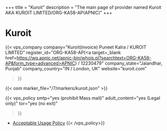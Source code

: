 +++
title = "Kuroit"
description = "The main page of provider named Kuroit AKA KUROIT LIMITED/ORG-KA58-AP(APNIC)"
+++

# Kuroit

{{< vps_company
company="Kuroit(invoice) Puneet Kalra / KUROIT LIMITED"
register_id="ORG-KA58-AP(<a target=_blank href=https://wq.apnic.net/apnic-bin/whois.pl?searchtext=ORG-KA58-AP&form_type=advanced>APNIC</a>) / 12230479"
company_state="Jalandhar, Punjab"
company_country="IN / London, UK"
website="kuroit.com"
>}}

{{< osm marker_file="/7/markers/kuroit.json" >}}

{{< vps_policy
smtp="yes (prohibit Mass mail)"
adult_content="yes (Legal only)"
tor="yes (no exit)"
>}}
* [Acceptable Usage Policy](https://www.kuroit.com/acceptable-use-policy/)
{{< /vps_policy>}}
